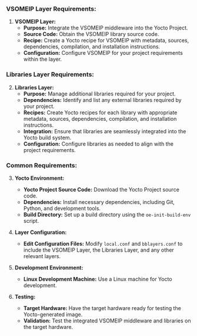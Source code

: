### VSOMEIP Layer Requirements:

1. **VSOMEIP Layer:**
    - **Purpose:** Integrate the VSOMEIP middleware into the Yocto Project.
    - **Source Code:** Obtain the VSOMEIP library source code.
    - **Recipe:** Create a Yocto recipe for VSOMEIP with metadata, sources, dependencies, compilation, and installation instructions.
    - **Configuration:** Configure VSOMEIP for your project requirements within the layer.

### Libraries Layer Requirements:

2. **Libraries Layer:**
    - **Purpose:** Manage additional libraries required for your project.
    - **Dependencies:** Identify and list any external libraries required by your project.
    - **Recipes:** Create Yocto recipes for each library with appropriate metadata, sources, dependencies, compilation, and installation instructions.
    - **Integration:** Ensure that libraries are seamlessly integrated into the Yocto build system.
    - **Configuration:** Configure libraries as needed to align with the project requirements.

### Common Requirements:

3. **Yocto Environment:**
    
    - **Yocto Project Source Code:** Download the Yocto Project source code.
    - **Dependencies:** Install necessary dependencies, including Git, Python, and development tools.
    - **Build Directory:** Set up a build directory using the `oe-init-build-env` script.
4. **Layer Configuration:**
    
    - **Edit Configuration Files:** Modify `local.conf` and `bblayers.conf` to include the VSOMEIP Layer, the Libraries Layer, and any other relevant layers.
5. **Development Environment:**
    
    - **Linux Development Machine:** Use a Linux machine for Yocto development.
6. **Testing:**
    
    - **Target Hardware:** Have the target hardware ready for testing the Yocto-generated image.
    - **Validation:** Test the integrated VSOMEIP middleware and libraries on the target hardware.
